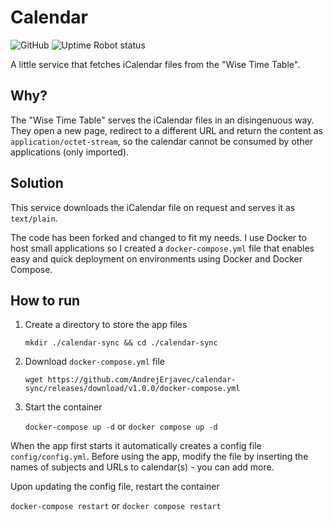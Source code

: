 # Calendar
![GitHub](https://img.shields.io/github/license/brokenpylons/Calendar.svg)
![Uptime Robot status](https://img.shields.io/uptimerobot/status/m782317712-2ae246eb8b50066d57d5fc80.svg)

A little service that fetches iCalendar files from the "Wise Time Table".

## Why?
The "Wise Time Table" serves the iCalendar files in an disingenuous way. They open a new page, redirect to a different URL and return the content as ```application/octet-stream```, so the calendar cannot be consumed by other applications (only imported).

## Solution
This service downloads the iCalendar file on request and serves it as ```text/plain```.

The code has been forked and changed to fit my needs. I use Docker to host small applications so I created a ```docker-compose.yml``` file that enables easy and quick deployment on environments using Docker and Docker Compose.

## How to run
1. Create a directory to store the app files 

    `mkdir ./calendar-sync && cd ./calendar-sync`

2. Download `docker-compose.yml` file

    `wget https://github.com/AndrejErjavec/calendar-sync/releases/download/v1.0.0/docker-compose.yml`

4. Start the container

    `docker-compose up -d` or `docker compose up -d`

When the app first starts it automatically creates a config file `config/config.yml`. Before using the app, modify the file by inserting the names of subjects and URLs to calendar(s) - you can add more.

Upon updating the config file, restart the container

`docker-compose restart` or `docker compose restart`


